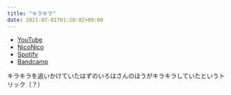 ```yaml
---
title: "キラキラ"
date: 2021-07-01T01:20:02+09:00
---
```


- [YouTube](https://www.youtube.com/watch?sx6CisUuUws)
- [NicoNico](https://nico.ms/sm38964266)
- [Spotify](https://open.spotify.com/track/3s99j9hrWpVjzbUjJyo7Re)
- [Bandcamp](https://mikirihasshap.bandcamp.com/track/--191)

キラキラを追いかけていたはずのいろはさんのほうがキラキラしていたというトリック（？）